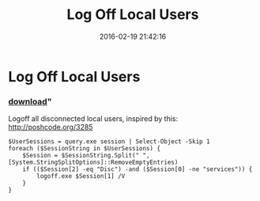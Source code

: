 ﻿---
pid:            6229
parent:         0
children:       
poster:         LogOffUsers
title:          Log Off Local Users
date:           2016-02-19 21:42:16
format:         posh
---

# Log Off Local Users

### [download](6229.ps1)"

Logoff all disconnected local users, inspired by this: http://poshcode.org/3285

```posh
$UserSessions = query.exe session | Select-Object -Skip 1
foreach ($SessionString in $UserSessions) {
    $Session = $SessionString.Split(" ",[System.StringSplitOptions]::RemoveEmptyEntries) 
    if (($Session[2] -eq "Disc") -and ($Session[0] -ne "services")) {
        logoff.exe $Session[1] /V
    }
}
```
